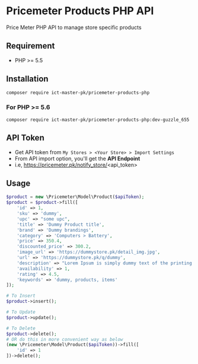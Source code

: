 # Pricemeter Products PHP API
Price Meter PHP API to manage store specific products

## Requirement
* PHP >= 5.5

## Installation
`composer require ict-master-pk/pricemeter-products-php`
### For PHP >= 5.6
`composer require ict-master-pk/pricemeter-products-php:dev-guzzle_655`

## API Token
* Get API token from `My Stores > <Your Store> > Import Settings`
* From API import option, you'll get the **API Endpoint**
* i.e, https://pricemeter.pk/notify_store/<api_token>

## Usage
```php
$product = new \Pricemeter\Model\Product($apiToken);
$product = $product->fill([
    'id' => 1,
    'sku' => 'dummy',
    'upc' => "some upc",
    'title' => 'Dummy Product title',
    'brand' => 'Dummy brandings',
    'category' => 'Computers > Battery',
    'price' => 350.4,
    'discounted_price' => 300.2,
    'image_url' => 'https://dummystore.pk/detail_img.jpg',
    'url' => 'https://dummystore.pk/q/dummy',
    'description' => "Lorem Ipsum is simply dummy text of the printing and typesetting industry. Lorem Ipsum has been the industry's standard dummy text ever since the 1500s, when an unknown printer took a galley of type and scrambled it to make a type specimen book. It has survived not only five centuries, but also the leap into electronic typesetting, remaining essentially unchanged. It was popularised in the 1960s with the release of Letraset sheets containing Lorem Ipsum passages, and more recently with desktop publishing software like Aldus PageMaker including versions of Lorem Ipsum.",
    'availability' => 1,
    'rating' => 4.5,
    'keywords' => 'dummy, products, items'
]);

# To Insert
$product->insert();

# To Update
$product->update();

# To Delete
$product->delete();
# OR do this in more convenient way as below
(new \Pricemeter\Model\Product($apiToken))->fill([
    'id' => 1
])->delete();
```